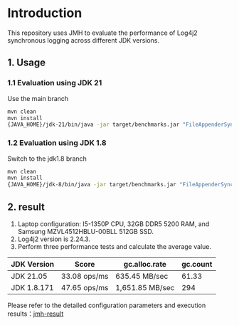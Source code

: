 # Introduction

This repository uses JMH to evaluate the performance of Log4j2 synchronous logging across different JDK versions.

## 1. Usage

### 1.1 Evaluation using JDK 21

Use the main branch

```bash
mvn clean
mvn install
{JAVA_HOME}/jdk-21/bin/java -jar target/benchmarks.jar "FileAppenderSyncBenchmark.*" -jvmArgs "-Xmx2g -Xms2g" -f 2 -t 16 -w 10 -wi 2 -r 30 -i 2 -to 300 -prof gc -rf json
```


### 1.2 Evaluation using JDK 1.8

Switch to the jdk1.8 branch

```bash
mvn clean
mvn install
{JAVA_HOME}/jdk-8/bin/java -jar target/benchmarks.jar "FileAppenderSyncBenchmark.*" -jvmArgs "-Xmx2g -Xms2g" -f 2 -t 16 -w 10 -wi 2 -r 30 -i 2 -to 300 -prof gc -rf json
```

## 2. result

1. Laptop configuration: I5-1350P CPU, 32GB DDR5 5200 RAM, and Samsung MZVL4512HBLU-00BLL 512GB SSD.
2. Log4j2 version is 2.24.3.
3. Perform three performance tests and calculate the average value.

| **JDK Version** | **Score**    | **gc.alloc.rate** | **gc.count** |
| --------------- | ------------ | ------------------------- | ------------ |
| JDK 21.05       | 33.08 ops/ms | 635.45 MB/sec             | 61.33        |
| JDK 1.8.171     | 47.65 ops/ms | 1,651.85 MB/sec           | 294          |

Please refer to the detailed configuration parameters and execution results：[jmh-result](jmh-result)